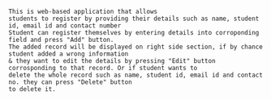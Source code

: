     This is web-based application that allows
    students to register by providing their details such as name, student id, email id and contact number
    Student can register themselves by entering details into corroponding field and press "Add" button. 
    The added record will be displayed on right side section, if by chance student added a wrong information
    & they want to edit the details by pressing "Edit" button corrosponding to that record. Or if student wants to
    delete the whole record such as name, student id, email id and contact no. they can press "Delete" button
    to delete it.
